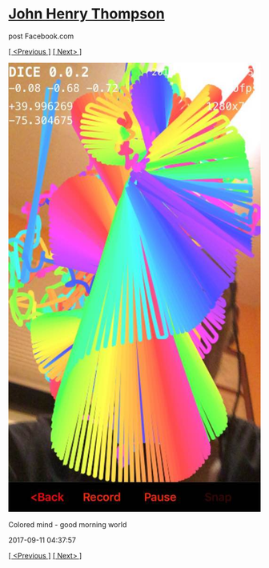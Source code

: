 # [John Henry Thompson](../README.md)
post Facebook.com

[[ <Previous ]](2017-09-11-3.md) [[ Next> ]](2017-09-09-2.md)

[![](../media/2017-09-11/Timeline-Photos-Colored-mind-good-morning-world-1.jpg)](../README.md)

Colored mind - good morning world

2017-09-11 04:37:57

[[ <Previous ]](2017-09-11-3.md) [[ Next> ]](2017-09-09-2.md)